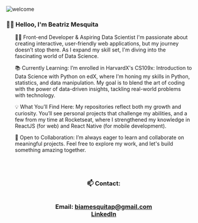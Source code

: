 <div aling="center"> 
  
  
  ![welcome]([[https://user-images.githubusercontent.com/94808375/230090930-8e4865b1-478b-43f3-892c-3f443cf25a9a.gif](https://github.com/gsfreitas)](https://user-images.githubusercontent.com/87828805/144579071-9f6139c4-a52a-43a5-8a03-31f012611c47.gif))
 </div>


<h3 aling="center"> 
  👩🏻 Helloo, I'm Beatriz Mesquita
</h3>
 
 
<ul>
  
👩‍💻 Front-end Developer & Aspiring Data Scientist
I'm passionate about creating interactive, user-friendly web applications, but my journey doesn’t stop there. As I expand my skill set, I'm diving into the fascinating world of Data Science.

📚 Currently Learning:
I’m enrolled in HarvardX's CS109x: Introduction to Data Science with Python on edX, where I'm honing my skills in Python, statistics, and data manipulation. My goal is to blend the art of coding with the power of data-driven insights, tackling real-world problems with technology.

💡 What You’ll Find Here:
My repositories reflect both my growth and curiosity. You’ll see personal projects that challenge my abilities, and a few from my time at Rocketseat, where I strengthened my knowledge in ReactJS (for web) and React Native (for mobile development).

🌱 Open to Collaboration:
I’m always eager to learn and collaborate on meaningful projects. Feel free to explore my work, and let's build something amazing together.

</br> </br>

<h3 align="center"> 
  📫 Contact: </br></br>
  
   Email: biamesquitap@gmail.com </br>
  [LinkedIn](https://www.linkedin.com/in/beatriz-ponte/) 
</h3>
